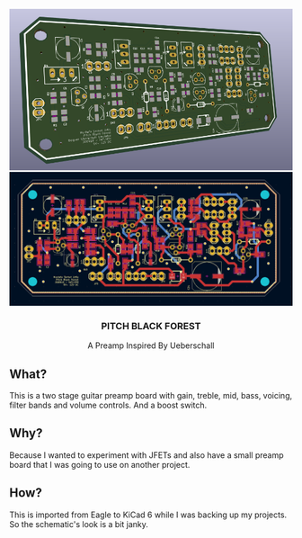 <div id="top"></div>

<br />
<div align="center">
  <a href="https://github.com/serhaturtis/AC-Pitch-Black-Forest">
    <img src="outputs/images/front.png" alt="Pitch Black Forest" width="600">
    <img src="outputs/pcb/pcb.PNG" alt="Pitch Black Forest" width="600">
  </a>

<h3 align="center">PITCH BLACK FOREST</h3>

  <p align="center">
    A Preamp Inspired By Ueberschall
  </p>
</div>


<!-- WHAT -->
## What?

This is a two stage guitar preamp board with gain, treble, mid, bass, voicing, filter bands and volume controls. And a boost switch.

## Why?

Because I wanted to experiment with JFETs and also have a small preamp board that I was going to use on another project.

## How?

This is imported from Eagle to KiCad 6 while I was backing up my projects. So the schematic's look is a bit janky.


